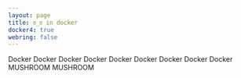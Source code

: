 ```yaml
---
layout: page
title: ಠ_ಠ in docker
docker4: true
webring: false
---
```


Docker Docker Docker Docker Docker Docker Docker Docker Docker MUSHROOM MUSHROOM

